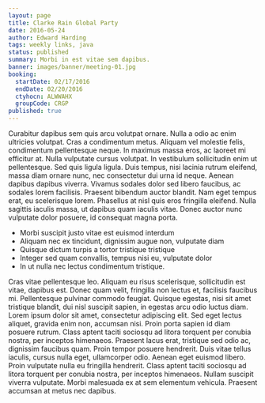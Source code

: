 ```yaml
---
layout: page
title: Clarke Rain Global Party
date: 2016-05-24
author: Edward Harding
tags: weekly links, java
status: published
summary: Morbi in est vitae sem dapibus.
banner: images/banner/meeting-01.jpg
booking:
  startDate: 02/17/2016
  endDate: 02/20/2016
  ctyhocn: ALWWAHX
  groupCode: CRGP
published: true
---
```

Curabitur dapibus sem quis arcu volutpat ornare. Nulla a odio ac enim ultricies volutpat. Cras a condimentum metus. Aliquam vel molestie felis, condimentum pellentesque neque. In maximus massa eros, ac laoreet mi efficitur at. Nulla vulputate cursus volutpat. In vestibulum sollicitudin enim ut pellentesque. Sed quis ligula ligula. Duis tempus, nisi lacinia rutrum eleifend, massa diam ornare nunc, nec consectetur dui urna id neque. Aenean dapibus dapibus viverra. Vivamus sodales dolor sed libero faucibus, ac sodales lorem facilisis. Praesent bibendum auctor blandit. Nam eget tempus erat, eu scelerisque lorem. Phasellus at nisl quis eros fringilla eleifend. Nulla sagittis iaculis massa, ut dapibus quam iaculis vitae. Donec auctor nunc vulputate dolor posuere, id consequat magna porta.

* Morbi suscipit justo vitae est euismod interdum
* Aliquam nec ex tincidunt, dignissim augue non, vulputate diam
* Quisque dictum turpis a tortor tristique tristique
* Integer sed quam convallis, tempus nisi eu, vulputate dolor
* In ut nulla nec lectus condimentum tristique.

Cras vitae pellentesque leo. Aliquam eu risus scelerisque, sollicitudin est vitae, dapibus est. Donec quam velit, fringilla non lectus et, facilisis faucibus mi. Pellentesque pulvinar commodo feugiat. Quisque egestas, nisi sit amet tristique blandit, dui nisl suscipit sapien, in egestas arcu odio luctus diam. Lorem ipsum dolor sit amet, consectetur adipiscing elit. Sed eget lectus aliquet, gravida enim non, accumsan nisi.
Proin porta sapien id diam posuere rutrum. Class aptent taciti sociosqu ad litora torquent per conubia nostra, per inceptos himenaeos. Praesent lacus erat, tristique sed odio ac, dignissim faucibus quam. Proin tempor posuere hendrerit. Duis vitae tellus iaculis, cursus nulla eget, ullamcorper odio. Aenean eget euismod libero. Proin vulputate nulla eu fringilla hendrerit. Class aptent taciti sociosqu ad litora torquent per conubia nostra, per inceptos himenaeos. Nullam suscipit viverra vulputate. Morbi malesuada ex at sem elementum vehicula. Praesent accumsan at metus nec dapibus.
